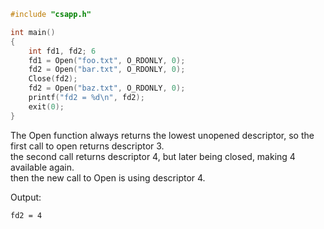 ```c
#include "csapp.h"

int main()
{
    int fd1, fd2; 6
    fd1 = Open("foo.txt", O_RDONLY, 0);
    fd2 = Open("bar.txt", O_RDONLY, 0);
    Close(fd2);
    fd2 = Open("baz.txt", O_RDONLY, 0);
    printf("fd2 = %d\n", fd2);
    exit(0);
}
```

The Open function always returns the lowest unopened descriptor, so the first call to open returns descriptor 3.<br>
the second call returns descriptor 4, but later being closed, making 4 available again.<br>
then the new call to Open is using descriptor 4.


Output:
```
fd2 = 4
```
